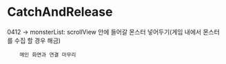 # CatchAndRelease

0412 -> monsterList: scrollView 안에 들어갈 몬스터 넣어두기(게임 내에서 몬스터를 수집 할 경우 해금)
        
        메인 화면과 연결 마무리

